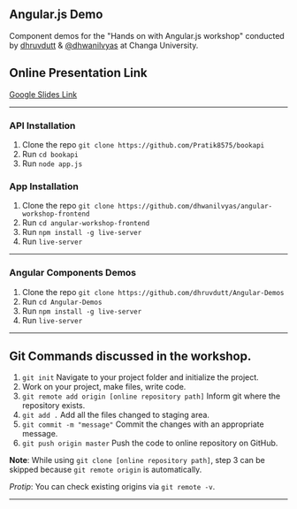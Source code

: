 ## Angular.js Demo

Component demos for the "Hands on with Angular.js workshop" conducted by [dhruvdutt](https://github.com/dhruvdutt) & [@dhwanilvyas](https://github.com/dhwanilvyas) at Changa University.


## Online Presentation Link
[Google Slides Link](https://docs.google.com/presentation/d/1PtqjhgVtIqPSWzk5MbFpZmjKsZWBSiyljp-m_JWfF-M/edit?usp=sharing)

----------------------------------------------------------------------------------------

### API Installation

1. Clone the repo `git clone https://github.com/Pratik8575/bookapi`
2. Run `cd bookapi`
3. Run `node app.js`

### App Installation

1. Clone the repo `git clone https://github.com/dhwanilvyas/angular-workshop-frontend`
2. Run `cd angular-workshop-frontend`
3. Run `npm install -g live-server`
4. Run `live-server`


----------------------------------------------------------------------------------------


### Angular Components Demos

1. Clone the repo `git clone https://github.com/dhruvdutt/Angular-Demos`
2. Run `cd Angular-Demos`
3. Run `npm install -g live-server`
4. Run `live-server`


----------------------------------------------------------------------------------------


## Git Commands discussed in the workshop.

1. `git init` Navigate to your project folder and initialize the project.
2. Work on your project, make files, write code.
3. `git remote add origin [online repository path]` Inform git where the repository exists.
4. `git add .` Add all the files changed to staging area.
5. `git commit -m "message"` Commit the changes with an appropriate message.
6. `git push origin master` Push the code to online repository on GitHub.

**Note**: While using `git clone [online repository path]`, step 3 can be skipped because `git remote origin` is automatically.

*Protip*: You can check existing origins via `git remote -v`.


----------------------------------------------------------------------------------------

